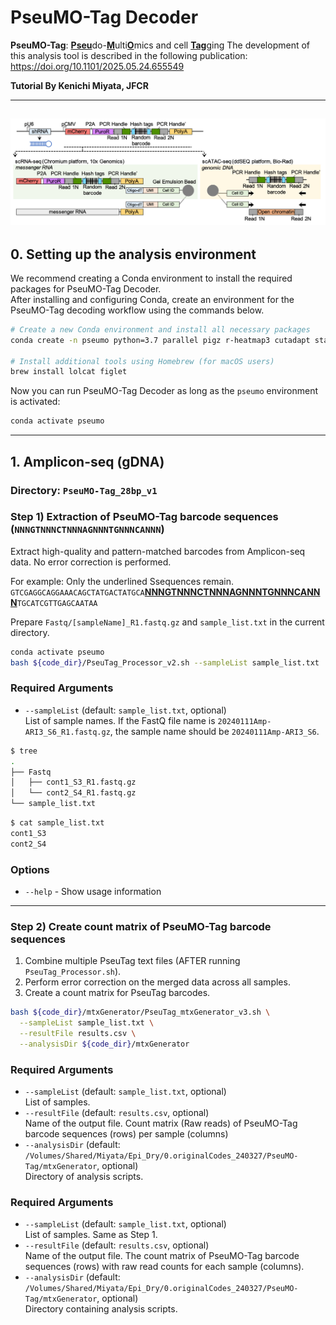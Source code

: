 # PseuMO-Tag Decoder
**PseuMO-Tag**: <ins>**Pseu**</ins>do-<ins>**M**</ins>ulti<ins>**O**</ins>mics and cell <ins>**Tag**</ins>ging
The development of this analysis tool is described in the following publication:
https://doi.org/10.1101/2025.05.24.655549

**Tutorial By Kenichi Miyata, JFCR**  

---
!["PseuMO-Tag"](images/Fig.1a.png)
---

## 0. Setting up the analysis environment
We recommend creating a Conda environment to install the required packages for PseuMO-Tag Decoder.  
After installing and configuring Conda, create an environment for the PseuMO-Tag decoding workflow using the commands below.

```bash
# Create a new Conda environment and install all necessary packages
conda create -n pseumo python=3.7 parallel pigz r-heatmap3 cutadapt starcode fastqc seqkit bowtie2 samtools matplotlib pandas -c bioconda -y

# Install additional tools using Homebrew (for macOS users)
brew install lolcat figlet
```

Now you can run PseuMO-Tag Decoder as long as the `pseumo` environment is activated:

```bash
conda activate pseumo
```

---

## 1. Amplicon-seq (gDNA)
### Directory: `PseuMO-Tag_28bp_v1`
### Step 1) Extraction of PseuMO-Tag barcode sequences (`NNNGTNNNCTNNNAGNNNTGNNNCANNN`)
Extract high-quality and pattern-matched barcodes from Amplicon-seq data. No error correction is performed.  

For example: Only the underlined Ssequences remain.  
`GTCGAGGCAGGAAACAGCTATGACTATGCA`<ins>**NNNGTNNNCTNNNAGNNNTGNNNCANNN**</ins>`TGCATCGTTGAGCAATAA`

Prepare `Fastq/[sampleName]_R1.fastq.gz` and `sample_list.txt` in the current directory.

```bash
conda activate pseumo
bash ${code_dir}/PseuTag_Processor_v2.sh --sampleList sample_list.txt
```

### **Required Arguments**
- `--sampleList` (default: `sample_list.txt`, optional)  
  List of sample names. If the FastQ file name is `20240111Amp-ARI3_S6_R1.fastq.gz`, the sample name should be `20240111Amp-ARI3_S6`.  

```bash
$ tree
.
├── Fastq
│   ├── cont1_S3_R1.fastq.gz
│   └── cont2_S4_R1.fastq.gz
└── sample_list.txt
```
```bash
$ cat sample_list.txt
cont1_S3
cont2_S4
```

### **Options**
- `--help` - Show usage information

---

### Step 2) Create count matrix of PseuMO-Tag barcode sequences
1. Combine multiple PseuTag text files (AFTER running `PseuTag_Processor.sh`).
2. Perform error correction on the merged data across all samples.
3. Create a count matrix for PseuTag barcodes.

```bash
bash ${code_dir}/mtxGenerator/PseuTag_mtxGenerator_v3.sh \
  --sampleList sample_list.txt \
  --resultFile results.csv \
  --analysisDir ${code_dir}/mtxGenerator
```

### **Required Arguments**
- `--sampleList` (default: `sample_list.txt`, optional)  
  List of samples.
- `--resultFile` (default: `results.csv`, optional)  
  Name of the output file. Count matrix (Raw reads) of PseuMO-Tag barcode sequences (rows) per sample (columns)
- `--analysisDir` (default: `/Volumes/Shared/Miyata/Epi_Dry/0.originalCodes_240327/PseuMO-Tag/mtxGenerator`, optional)  
  Directory of analysis scripts.

### **Required Arguments**
- `--sampleList` (default: `sample_list.txt`, optional)  
  List of samples. Same as Step 1.
- `--resultFile` (default: `results.csv`, optional)  
  Name of the output file. The count matrix of PseuMO-Tag barcode sequences (rows) with raw read counts for each sample (columns).
- `--analysisDir` (default: `/Volumes/Shared/Miyata/Epi_Dry/0.originalCodes_240327/PseuMO-Tag/mtxGenerator`, optional)  
  Directory containing analysis scripts.

